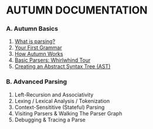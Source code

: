# AUTUMN DOCUMENTATION

### A. Autumn Basics

1. [What is parsing?](A1-parsing.md)
2. [Your First Grammar](A2-first-grammar.md)
3. [How Autumn Works](A3-how-autumn-works.md)
4. [Basic Parsers: Whirlwhind Tour](A4-basic-parsers.md)
5. [Creating an Abstract Syntax Tree (AST)](A5-creating-an-ast.md)

### B. Advanced Parsing

1. Left-Recursion and Associativity
2. Lexing / Lexical Analysis / Tokenization
3. Context-Sensititive (Stateful) Parsing
4. Visiting Parsers & Walking The Parser Graph
5. Debugging & Tracing a Parse
